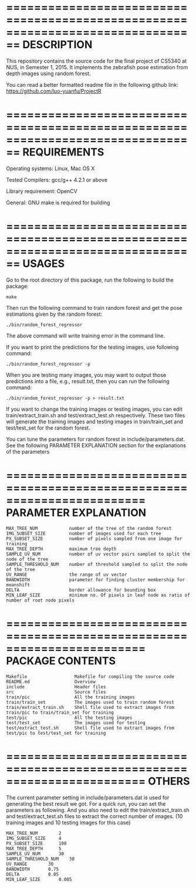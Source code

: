 ================================================================================
DESCRIPTION
================================================================================
This repository contains the source code for the final project of CS5340 at NUS, in Semester 1, 2015. It implements the zebrafish pose estimation from depth images using random forest.

You can read a better formatted readme file in the following github link:
https://github.com/luo-yuanfu/ProjectR



================================================================================
REQUIREMENTS
================================================================================
Operating systems: Linux, Mac OS X

Tested Compilers: gcc/g++ 4.2.1 or above

Library requirement: OpenCV

General: GNU make is required for building



================================================================================
USAGES
================================================================================
Go to the root directory of this package, run the following to build the package:

	make

Then run the following command to train random forest and get the pose estimations given by the random forest:

	./bin/random_forest_regressor

The above command will write training error in the command line.

If you want to print the predictions for the testing images, use following command:

	./bin/random_forest_regressor -p

When you are testing many images, you may want to output those predictions into a file, e.g., result.txt, then you can run the following command:

	./bin/random_forest_regressor -p > result.txt

If you want to change the training images or testing images, you can edit train/extract_train.sh and test/extract_test.sh respectively. These two files will generate the training images and testing images in train/train_set and test/test_set for the random forest. 

You can tune the parameters for random forest in include/parameters.dat. See the following PARAMETER EXPLANATION section for the explanations of the parameters



========================================================================
PARAMETER EXPLANATION
========================================================================
```
MAX_TREE_NUM			number of the tree of the random forest
IMG_SUBSET_SIZE			number of images used for each tree
PX_SUBSET_SIZE			number of pixels sampled from one image for training
MAX_TREE_DEPTH			maximum tree depth
SAMPLE_UV_NUM 			number of uv vector pairs sampled to split the node of the tree 
SAMPLE_THRESHOLD_NUM 	number of threshold sampled to split the node of the tree
UV_RANGE 				the range of uv vector
BANDWIDTH	 			parameter for finding cluster membership for meanshift
DELTA					border allowance for bounding box
MIN_LEAF_SIZE			minimum no. Of pixels in leaf node as ratio of number of root node pixels
```



========================================================================
PACKAGE CONTENTS 
========================================================================
```
Makefile                  Makefile for compiling the source code
README.md                 Overview
include                   Header files
src                       Source files
train/pic 				  All the training images
train/train_set			  The images used to train random forest
train/extract_train.sh 	  Shell file used to extract images from train/pic to train/train_set for training
test/pic 				  All the testing images
test/test_set			  The images used for testing
test/extract_test.sh 	  Shell file used to extract images from test/pic to test/test_set for training
```


========================================================================
OTHERS
========================================================================
The current parameter setting in include/parameters.dat is used for generating the best result we got. For a quick run, you can set the parameters as following.
And you also need to edit the train/extract_train.sh and test/extract_test.sh files to extract the correct number of images. (10 training images and 10 testing images for this case)
```
MAX_TREE_NUM		2
IMG_SUBSET_SIZE		4
PX_SUBSET_SIZE		100
MAX_TREE_DEPTH		5
SAMPLE_UV_NUM 		30
SAMPLE_THRESHOLD_NUM 	30
UV_RANGE 		30
BANDWIDTH	 	0.75
DELTA			0.05
MIN_LEAF_SIZE		0.005
```